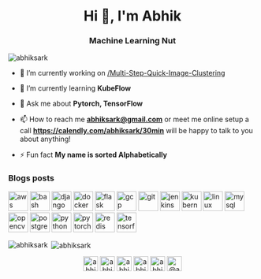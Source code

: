 <h1 align="center">Hi 👋, I'm Abhik</h1>
<h3 align="center">Machine Learning Nut</h3>

<p align="left"> <img src="https://komarev.com/ghpvc/?username=abhiksark" alt="abhiksark" /> </p>

- 🔭 I’m currently working on [/Multi-Step-Quick-Image-Clustering](https://github.com/abhiksark/Multi-Step-Quick-Image-Clustering)

- 🌱 I’m currently learning **KubeFlow**

- 💬 Ask me about **Pytorch, TensorFlow**

- 📫 How to reach me **abhiksark@gmail.com** or meet me online setup a call **https://calendly.com/abhiksark/30min** will be happy to talk to you about anything!

- ⚡ Fun fact **My name is sorted Alphabetically**

### Blogs posts
<!-- BLOG-POST-LIST:START -->
<!-- BLOG-POST-LIST:END -->

<p align="left"><img src="https://devicons.github.io/devicon/devicon.git/icons/amazonwebservices/amazonwebservices-original-wordmark.svg" alt="aws" width="40" height="40"/> <img src="https://www.vectorlogo.zone/logos/gnu_bash/gnu_bash-icon.svg" alt="bash" width="40" height="40"/> <img src="https://devicons.github.io/devicon/devicon.git/icons/django/django-original.svg" alt="django" width="40" height="40"/> <img src="https://devicons.github.io/devicon/devicon.git/icons/docker/docker-original-wordmark.svg" alt="docker" width="40" height="40"/> <img src="https://www.vectorlogo.zone/logos/pocoo_flask/pocoo_flask-icon.svg" alt="flask" width="40" height="40"/> <img src="https://www.vectorlogo.zone/logos/google_cloud/google_cloud-icon.svg" alt="gcp" width="40" height="40"/> <img src="https://www.vectorlogo.zone/logos/git-scm/git-scm-icon.svg" alt="git" width="40" height="40"/> <img src="https://www.vectorlogo.zone/logos/jenkins/jenkins-icon.svg" alt="jenkins" width="40" height="40"/> <img src="https://www.vectorlogo.zone/logos/kubernetes/kubernetes-icon.svg" alt="kubernetes" width="40" height="40"/> <img src="https://devicons.github.io/devicon/devicon.git/icons/linux/linux-original.svg" alt="linux" width="40" height="40"/> <img src="https://devicons.github.io/devicon/devicon.git/icons/mysql/mysql-original-wordmark.svg" alt="mysql" width="40" height="40"/> <img src="https://www.vectorlogo.zone/logos/opencv/opencv-icon.svg" alt="opencv" width="40" height="40"/> <img src="https://devicons.github.io/devicon/devicon.git/icons/postgresql/postgresql-original-wordmark.svg" alt="postgresql" width="40" height="40"/> <img src="https://devicons.github.io/devicon/devicon.git/icons/python/python-original.svg" alt="python" width="40" height="40"/> <img src="https://www.vectorlogo.zone/logos/pytorch/pytorch-icon.svg" alt="pytorch" width="40" height="40"/> <img src="https://devicons.github.io/devicon/devicon.git/icons/redis/redis-original-wordmark.svg" alt="redis" width="40" height="40"/> <img src="https://www.vectorlogo.zone/logos/tensorflow/tensorflow-icon.svg" alt="tensorflow" width="40" height="40"/></p><p><img align="left" src="https://github-readme-stats.vercel.app/api/top-langs/?username=abhiksark&layout=compact&hide=html" alt="abhiksark" /></p>

<p>&nbsp;<img align="center" src="https://github-readme-stats.vercel.app/api?username=abhiksark&show_icons=true" alt="abhiksark" /></p>

<p align="center">
<a href="https://dev.to/abhiksark" target="blank"><img align="center" src="https://cdn.jsdelivr.net/npm/simple-icons@3.0.1/icons/dev-dot-to.svg" alt="abhiksark" height="30" width="30" /></a>
<a href="https://twitter.com/abhiksark" target="blank"><img align="center" src="https://cdn.jsdelivr.net/npm/simple-icons@3.0.1/icons/twitter.svg" alt="abhiksark" height="30" width="30" /></a>
<a href="https://linkedin.com/in/abhiksark" target="blank"><img align="center" src="https://cdn.jsdelivr.net/npm/simple-icons@3.0.1/icons/linkedin.svg" alt="abhiksark" height="30" width="30" /></a>
<a href="https://stackoverflow.com/users/abhiksark" target="blank"><img align="center" src="https://cdn.jsdelivr.net/npm/simple-icons@3.0.1/icons/stackoverflow.svg" alt="abhiksark" height="30" width="30" /></a>
<a href="https://kaggle.com/abhiksark" target="blank"><img align="center" src="https://cdn.jsdelivr.net/npm/simple-icons@3.0.1/icons/kaggle.svg" alt="abhiksark" height="30" width="30" /></a>
<a href="https://medium.com/@abhiksark" target="blank"><img align="center" src="https://cdn.jsdelivr.net/npm/simple-icons@3.0.1/icons/medium.svg" alt="@abhiksark" height="30" width="30" /></a>
</p>
